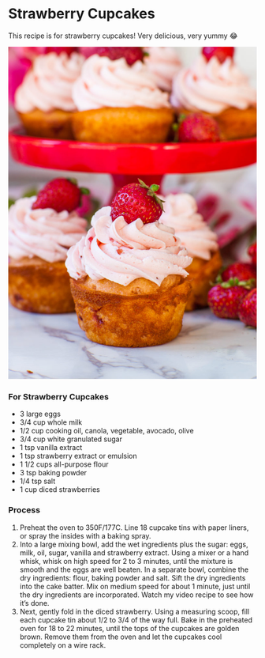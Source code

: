 # Strawberry Cupcakes

This recipe is for strawberry cupcakes! Very delicious, very yummy :joy:

![this is a photo of a strawberry cupcakes](img/cupcake.jpg)

### For Strawberry Cupcakes
- 3 large eggs
- 3/4 cup whole milk
- 1/2 cup cooking oil, canola, vegetable, avocado, olive
- 3/4 cup white granulated sugar
- 1 tsp vanilla extract
- 1 tsp strawberry extract or emulsion
- 1 1/2 cups all-purpose flour
- 3 tsp baking powder
- 1/4 tsp salt
- 1 cup diced strawberries

### Process
1. Preheat the oven to 350F/177C. Line 18 cupcake tins with paper liners, or spray the insides with a baking spray.
2. Into a large mixing bowl, add the wet ingredients plus the sugar: eggs, milk, oil, sugar, vanilla and strawberry extract. Using a mixer or a hand whisk, whisk on high speed for 2 to 3 minutes, until the mixture is smooth and the eggs are well beaten. In a separate bowl, combine the dry ingredients: flour, baking powder and salt. Sift the dry ingredients into the cake batter. Mix on medium speed for about 1 minute, just until the dry ingredients are incorporated. Watch my video recipe to see how it’s done.
3. Next, gently fold in the diced strawberry. Using a measuring scoop, fill each cupcake tin about 1/2 to 3/4 of the way full. Bake in the preheated oven for 18 to 22 minutes, until the tops of the cupcakes are golden brown. Remove them from the oven and let the cupcakes cool completely on a wire rack.